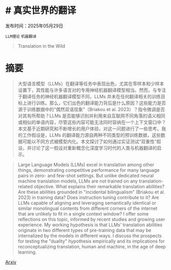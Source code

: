 # # 真实世界的翻译

发布时间：2025年05月29日

`LLM理论` `机器翻译`

> Translation in the Wild

# 摘要

> 大型语言模型（LLMs）在翻译等任务中表现出色，尤其在零样本和少样本设置下，其性能与许多语言对的专用神经机器翻译模型相当。然而，与专注于翻译任务的神经机器翻译模型不同，LLMs 并未在任何翻译相关的训练目标上进行训练。那么，它们出色的翻译能力背后是什么原因？这些能力是否源于训练数据中的“偶然双语现象”（Briakou et al. 2023）？指令微调是否对其有所帮助？LLMs 是否能够识别并利用来自互联网不同角落的语义相同或相似的单语内容，尽管这些内容可能无法同时容纳在一个上下文窗口中？本文基于近期研究和不断增长的用户体验，对这一问题进行了一些思考。我的工作假设是，LLMs 的翻译能力源自两种不同类型的预训练数据，这些数据可能以不同方式被模型内化。本文探讨了如何通过实证测试“双重性”假设，并讨论了这一假设对重新概念化深度学习时代的人类与机器翻译的启示。

> Large Language Models (LLMs) excel in translation among other things, demonstrating competitive performance for many language pairs in zero- and few-shot settings. But unlike dedicated neural machine translation models, LLMs are not trained on any translation-related objective. What explains their remarkable translation abilities? Are these abilities grounded in "incidental bilingualism" (Briakou et al. 2023) in training data? Does instruction tuning contribute to it? Are LLMs capable of aligning and leveraging semantically identical or similar monolingual contents from different corners of the internet that are unlikely to fit in a single context window? I offer some reflections on this topic, informed by recent studies and growing user experience. My working hypothesis is that LLMs' translation abilities originate in two different types of pre-training data that may be internalized by the models in different ways. I discuss the prospects for testing the "duality" hypothesis empirically and its implications for reconceptualizing translation, human and machine, in the age of deep learning.

[Arxiv](https://arxiv.org/abs/2505.23548)